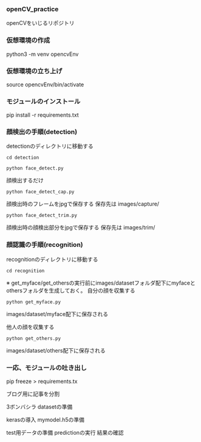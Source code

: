 ### openCV_practice
openCVをいじるリポジトリ

### 仮想環境の作成
python3 -m venv opencvEnv

### 仮想環境の立ち上げ
source opencvEnv/bin/activate

### モジュールのインストール
pip install -r requirements.txt

### 顔検出の手順(detection)
detectionのディレクトリに移動する
```
cd detection
```

```
python face_detect.py
```
顔検出するだけ

```
python face_detect_cap.py
```
顔検出時のフレームをjpgで保存する
保存先は images/capture/

```
python face_detect_trim.py
```
顔検出時の顔検出部分をjpgで保存する
保存先は images/trim/

### 顔認識の手順(recognition)
recognitionのディレクトリに移動する
```
cd recognition
```

※ get_myface/get_othersの実行前にimages/datasetフォルダ配下にmyfaceとothersフォルダを生成しておく。
自分の顔を収集する
```
python get_myface.py
```
images/dataset/myface配下に保存される

他人の顔を収集する
```
python get_others.py
```
images/dataset/others配下に保存される

### 一応、モジュールの吐き出し
pip freeze > requirements.tx


ブログ用に記事を分割

3ボンバシラ
datasetの準備

kerasの導入
mymodel.h5の準備

test用データの準備
predictionの実行
結果の確認